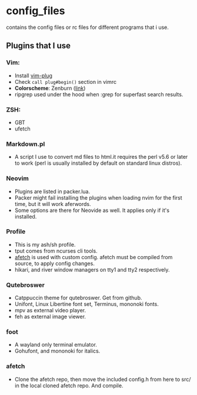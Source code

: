 # config_files
contains the config files or rc files for different programs that i use.
## Plugins that I use
### Vim:
* Install [vim-plug](https://github.com/junegunn/vim-plug)
* Check `call plug#begin()` section in vimrc
* **Colorscheme**: Zenburn \([link](https://github.com/jnurmine/Zenburn)\)
* ripgrep used under the hood when :grep for superfast search results.
### ZSH:
* GBT
* ufetch
### Markdown.pl
+ A script I use to convert md files to html.it requires the perl v5.6 or later to work (perl is usually installed by default on standard linux distros).
### Neovim
+ Plugins are listed in packer.lua.
+ Packer might fail installing the plugins when loading nvim for the first time, but it will work aferwords.
+ Some options are there for Neovide as well. It applies only if it's installed.
### Profile
+ This is my ash/sh profile.
+ tput comes from ncurses cli tools.
+ [afetch](https://github.com/13-CF/afetch) is used with custom config. afetch must be compiled from source, to apply config changes.
+ hikari, and river window managers on tty1 and tty2 respectively.
### Qutebroswer
+ Catppuccin theme for qutebroswer. Get from github.
+ Unifont, Linux Libertine font set, Terminus, mononoki fonts.
+ mpv as external video player.
+ feh as external image viewer.
### foot
+ A wayland only terminal emulator.
+ Gohufont, and mononoki for italics.
### afetch
+ Clone the afetch repo, then move the included config.h from here to src/ in the local cloned afetch repo. And compile.
